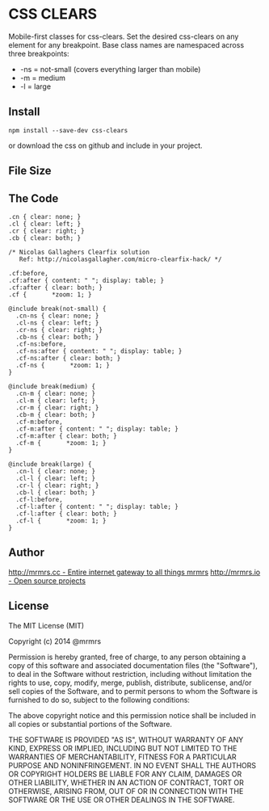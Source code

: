 # CSS CLEARS

  Mobile-first classes for css-clears.
  Set the desired css-clears on any element for any breakpoint.
  Base class names are namespaced across three breakpoints:

*  -ns = not-small (covers everything larger than mobile)
*  -m  = medium
*  -l  = large

## Install
```
npm install --save-dev css-clears
```
or download the css on github and include in your project.

## File Size


## The Code
```
.cn { clear: none; }
.cl { clear: left; }
.cr { clear: right; }
.cb { clear: both; }

/* Nicolas Gallaghers Clearfix solution
   Ref: http://nicolasgallagher.com/micro-clearfix-hack/ */

.cf:before,
.cf:after { content: " "; display: table; }
.cf:after { clear: both; }
.cf {       *zoom: 1; }

@include break(not-small) {
  .cn-ns { clear: none; }
  .cl-ns { clear: left; }
  .cr-ns { clear: right; }
  .cb-ns { clear: both; }
  .cf-ns:before,
  .cf-ns:after { content: " "; display: table; }
  .cf-ns:after { clear: both; }
  .cf-ns {       *zoom: 1; }
}

@include break(medium) {
  .cn-m { clear: none; }
  .cl-m { clear: left; }
  .cr-m { clear: right; }
  .cb-m { clear: both; }
  .cf-m:before,
  .cf-m:after { content: " "; display: table; }
  .cf-m:after { clear: both; }
  .cf-m {       *zoom: 1; }
}

@include break(large) {
  .cn-l { clear: none; }
  .cl-l { clear: left; }
  .cr-l { clear: right; }
  .cb-l { clear: both; }
  .cf-l:before,
  .cf-l:after { content: " "; display: table; }
  .cf-l:after { clear: both; }
  .cf-l {       *zoom: 1; }
}

```

## Author

[http://mrmrs.cc - Entire internet gateway to all things mrmrs](http://mrmrs.cc)
[http://mrmrs.io - Open source projects](http://mrmrs.io)

## License

The MIT License (MIT)

Copyright (c) 2014 @mrmrs

Permission is hereby granted, free of charge, to any person obtaining a copy
of this software and associated documentation files (the "Software"), to deal
in the Software without restriction, including without limitation the rights
to use, copy, modify, merge, publish, distribute, sublicense, and/or sell
copies of the Software, and to permit persons to whom the Software is
furnished to do so, subject to the following conditions:

The above copyright notice and this permission notice shall be included in
all copies or substantial portions of the Software.

THE SOFTWARE IS PROVIDED "AS IS", WITHOUT WARRANTY OF ANY KIND, EXPRESS OR
IMPLIED, INCLUDING BUT NOT LIMITED TO THE WARRANTIES OF MERCHANTABILITY,
FITNESS FOR A PARTICULAR PURPOSE AND NONINFRINGEMENT. IN NO EVENT SHALL THE
AUTHORS OR COPYRIGHT HOLDERS BE LIABLE FOR ANY CLAIM, DAMAGES OR OTHER
LIABILITY, WHETHER IN AN ACTION OF CONTRACT, TORT OR OTHERWISE, ARISING FROM,
OUT OF OR IN CONNECTION WITH THE SOFTWARE OR THE USE OR OTHER DEALINGS IN
THE SOFTWARE.

